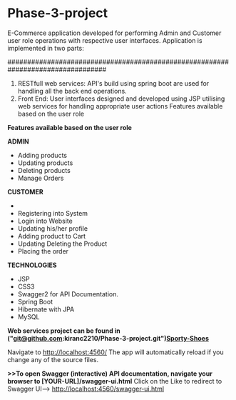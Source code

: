 # Phase-3-project
E-Commerce application developed for performing Admin and Customer user role operations with respective user interfaces. Application is implemented in two parts:


#################################################################################
1) RESTfull web services: API's build using spring boot are used for handling all the back end operations.
2) Front End: User interfaces designed and developed using JSP  utilising web services for handling appropriate user actions
Features available based on the user role

<b>Features available based on the user role</b>

  <b>ADMIN</b>
  <ul><li>
  Adding products</li>
<li>Updating products</li>
<li>Deleting products</li>
<li>Manage Orders</li></ul>


 <b>CUSTOMER</b>
 <ul><li>
<li>Registering into System</li>
<li>Login into Website</li>
<li>Updating his/her profile</li>
<li>Adding product to Cart</li>
<li>Updating Deleting the Product</li>
<li>Placing the order</li></ul>


<b>TECHNOLOGIES</b>
<ul>
<li>JSP</li>
<li>CSS3</li>
<li>Swagger2 for API Documentation.</li>
<li>Spring Boot</li>
<li>Hibernate with JPA</li>
<li>MySQL</li></ul>

<b>Web services project can be found in ("git@github.com:kiranc2210/Phase-3-project.git")<a href="http://localhost:4560/">Sporty-Shoes</a></b>

<p>Navigate to <a href="http://localhost:4560/">http://localhost:4560/</a> The app will automatically reload if you change any of the source files.</p>


<b>>>To open Swagger (interactive) API documentation, navigate your browser to [YOUR-URL]/swagger-ui.html</b>
Click on the Like to redirect to Swagger UI--> <a href="http://localhost:4560/swagger-ui.html">http://localhost:4560/swagger-ui.html</a>
